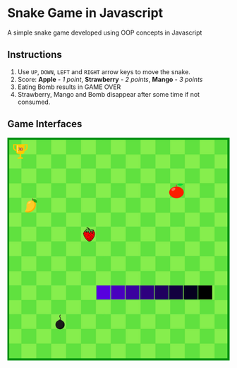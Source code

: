 # Snake Game in Javascript

A simple snake game developed using OOP concepts in Javascript

## Instructions

1. Use `UP`, `DOWN`, `LEFT` and `RIGHT` arrow keys to move the snake.
2. Score: **Apple** - *1 point*, **Strawberry** - *2 points*, **Mango** - *3 points*
3. Eating Bomb results in GAME OVER
4. Strawberry, Mango and Bomb disappear after some time if not consumed.

## Game Interfaces

![Game_Interface](./Game_Interface.png?raw=true "Game_Interface")